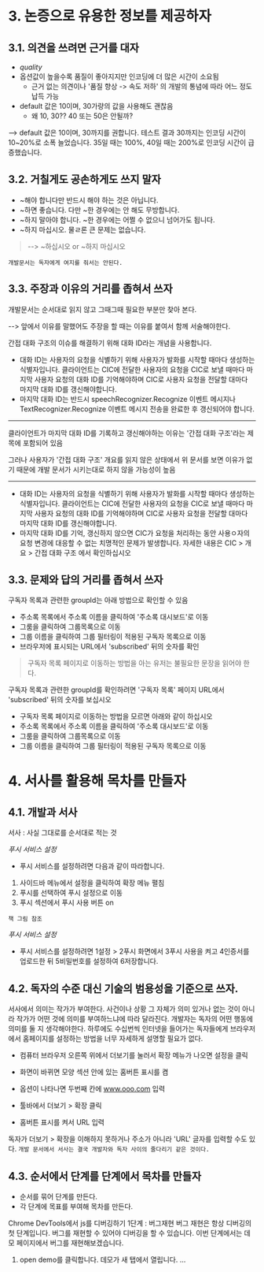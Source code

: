 # 3. 논증으로 유용한 정보를 제공하자

## 3.1. 의견을 쓰려면 근거를 대자

- _quality_
- 옵션값이 높을수록 품질이 좋아지지만 인코딩에 더 많은 시간이 소요됨
  - 근거 없는 의견이나 '품질 향상 -> 속도 저하' 의 개발의 통념에 따라 어느 정도 납득 가능
- default 값은 10이며, 30가량의 값을 사용해도 괜찮음
  - 왜 10, 30?? 40 또는 50은 안될까?

--> default 값은 10이며, 30까지를 권합니다. 테스트 결과 30까지는 인코딩 시간이 10~20%로 소폭 늘었습니다. 35일 때는 100%, 40일 때는 200%로 인코딩 시간이 급증했습니다.

## 3.2. 거칠게도 공손하게도 쓰지 말자

- ~해야 합니다만 반드시 해야 하는 것은 아닙니다.
- ~하면 좋습니다. 다만 ~한 경우에는 안 해도 무방합니다.
- ~하지 말아야 합니다. ~한 경우에는 어쩔 수 없으니 넘어가도 됩니다.
- ~하지 마십시오. 물ㄹ론 큰 문제는 없습니다.

> --> ~하십시오 or ~하지 마십시오

`개발문서는 독자에게 여지를 줘서는 안된다.`

## 3.3. 주장과 이유의 거리를 좁혀서 쓰자

개발문서는 순서대로 읽지 않고 그때그때 필요한 부분만 찾아 본다.

--> 앞에서 이유를 말했어도 주장을 할 때는 이유를 붙여서 함께 서술해야한다.

간접 대화 구조의 이슈를 해결하기 위해 대화 ID라는 개념을 사용합니다.

- 대화 ID는 사용자의 요청을 식별하기 위해 사용자가 발화를 시작할 때마다 생성하는 식별자입니다. 클라이언트는 CIC에 전달한 사용자의 요청을 CIC로 보낼 때마다 마지막 사용자 요청의 대화 ID를 기억해야하며 CIC로 사용자 요청을 전달할 대마다 마지막 대화 ID를 갱신해야합니다.
- 마지막 대화 ID는 반드시 speechRecognizer.Recognize 이벤트 메시지나 TextRecognizer.Recognize 이벤트 메시지 전송을 완료한 후 갱신되어야 합니다.

---

클라이언트가 마지막 대화 ID를 기록하고 갱신해야하는 이유는 '간접 대화 구조'라는 제목에 포함되어 있음

그러나 사용자가 '간접 대화 구조' 개요를 읽지 않은 상태에서 위 문서를 보면 이유가 없기 때문에 개발 문서가 시키는대로 하지 않을 가능성이 높음

---

- 대화 ID는 사용자의 요청을 식별하기 위해 사용자가 발화를 시작할 때마다 생성하는 식별자입니다. 클라이언트는 CIC에 전달한 사용자의 요청을 CIC로 보낼 때마다 마지막 사용자 요청의 대화 ID를 기억해야하며 CIC로 사용자 요청을 전달할 대마다 마지막 대화 ID를 갱신해야합니다.
- 마지막 대화 ID를 기억, 갱신하지 않으면 CIC가 요청을 처리하는 동안 사용ㅇ자의 요청 변경에 대응할 수 없는 치명적인 문제가 발생합니다. 자세한 내용은 CIC > 개요 > 간접 대화 구조 에서 확인하십시오

## 3.3. 문제와 답의 거리를 좁혀서 쓰자

구독자 목록과 관련한 groupId는 아래 방법으로 확인할 수 있음

- 주소록 목록에서 주소록 이름을 클릭하여 '주소록 대시보드'로 이동
- 그룸을 클릭하여 그룹목록으로 이동
- 그룹 이름을 클릭하여 그룹 필터링이 적용된 구독자 목록으로 이동
- 브라우저에 표시되는 URL에서 'subscribed' 뒤의 숫자를 확인

> 구독자 목록 페이지로 이동하는 방법을 아는 유저는 불필요한 문장을 읽어야 한다.

구독자 목록과 관련한 groupId를 확인하려면 '구독자 목록' 페이지 URL에서 'subscribed' 뒤의 숫자를 보십시오

- 구독자 목록 페이지로 이동하는 방법을 모르면 아래와 같이 하십시오
- 주소록 목록에서 주소록 이름을 클릭하여 '주소록 대시보드'로 이동
- 그룸을 클릭하여 그룹목록으로 이동
- 그룹 이름을 클릭하여 그룹 필터링이 적용된 구독자 목록으로 이동

# 4. 서사를 활용해 목차를 만들자

## 4.1. 개발과 서사

서사 : 사실 그대로를 순서대로 적는 것

_푸시 서비스 설정_

- 푸시 서비스를 설정하려면 다음과 같이 따라합니다.

1. 사이드바 메뉴에서 설정을 클릭하여 확장 메뉴 펼침
2. 푸시를 선택하여 푸시 설정으로 이동
3. 푸시 섹션에서 푸시 사용 버튼 on

`책 그림 참조`

_푸시 서비스 설정_

- 푸시 서비스를 설정하려면 1설정 > 2푸시 화면에서 3푸시 사용을 켜고 4인증서를 업로드한 뒤 5비밀번호를 설정하여 6저장합니다.

## 4.2. 독자의 수준 대신 기술의 범용성을 기준으로 쓰자.

서사에서 의미는 작가가 부여한다. 사건이나 상황 그 자체가 의미 있거나 없는 것이 아니라 작가가 어떤 것에 의미를 부여하느냐에 따라 달라진다.
개발자는 독자의 어떤 행동에 의미를 둘 지 생각해야한다.
하루에도 수십번씩 인터넷을 들어가는 독자들에게 브라우저에서 홈페이지를 설정하는 방법을 너무 자세하게 설명할 필요가 없다.

- 컴퓨터 브라우저 오른쪽 위에서 더보기를 눌러서 확장 메뉴가 나오면 설정을 클릭
- 화면이 바뀌면 모양 섹션 안에 있는 홈버튼 표시를 켬
- 옵션이 나타나면 두번째 칸에 www.ooo.com 입력

- 툴바에서 더보기 > 확장 클릭
- 홈버튼 표시를 켜서 URL 입력

독자가 더보기 > 확장을 이해하지 못하거나 주소가 아니라 'URL' 글자를 입력할 수도 있다.
`개발 문서에서 서사는 결국 개발자와 독자 사이의 줄다리기 같은 것이다.`

## 4.3. 순서에서 단계를 단계에서 목차를 만들자

- 순서를 묶어 단계를 만든다.
- 각 단계에 목표를 부여해 목차를 만든다.

Chrome DevTools에서 js를 디버깅하기
1단계 : 버그재현
버그 재현은 항상 디버깅의 첫 단계입니다. 버그를 재현할 수 있어야 디버깅을 할 수 있습니다. 이번 단계에서는 데모 페이지에서 버그를 재현해보겠습니다.

1. open demo를 클릭합니다. 데모가 새 탭에서 열립니다.
   ...
